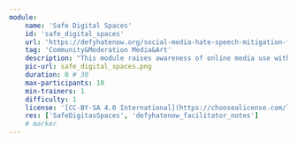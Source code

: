 ```yaml
---
module:
    name: 'Safe Digital Spaces'
    id: 'safe_digital_spaces' 
    url: 'https://defyhatenow.org/social-media-hate-speech-mitigation-field-guide-v2-cameroon/'
    tag: 'Community&Moderation Media&Art'
    description: "This module raises awareness of online media use with a focus on women."
    pic-url: safe_digital_spaces.png
    duration: 0 # 30
    max-participants: 10
    min-trainers: 1
    difficulty: 1
    license: '[CC-BY-SA 4.0 International](https://choosealicense.com/licenses/cc-by-sa-4.0/)'
    res: ['SafeDigitasSpaces', 'defyhatenow_facilitator_notes']
    # marker
---  
```

